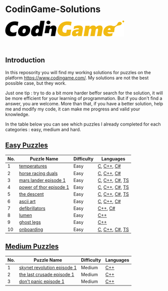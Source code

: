 # CodinGame-Solutions

[![CodinGame](/CodinGame.png)](https://www.codingame.com/ "CodinGame")

<br>


## Introduction
In this reposority you will find my working solutions for puzzles on the platform https://www.codingame.com/.
My solutions are not the best possible case, but they work.

Just one tip : try to do a bit more harder beffor search for the solution, it will be more efficient for your learning of programmation.
But if you don't find a answer, you are welcome.
More than that, if you have a better solution, help me and modify my code, it can make me progress and valid your knowledge.

In the table below you can see which puzzles I already completed for each categories :  easy, medium and hard.

## [Easy Puzzles](https://www.codingame.com/training/easy)
| No. | Puzzle Name                                                                                                                       | Difficulty | Languages|
|-----|-----------------------------------------------------------------------------------------------------------------------------------|------------|----------|
| 1   | [temperatures](https://www.codingame.com/training/easy/temperatures)                                                              | Easy       | [C](https://github.com/Creatyo/CodinGame-Solutions/blob/main/Puzzles/EasyPuzzle/C/Temperatures.c), [C++](https://github.com/Creatyo/CodinGame-Solutions/blob/main/Puzzles/EasyPuzzle/C%2B%2B/Temperatures.cpp), [C#](https://github.com/Creatyo/CodinGame-Solutions/blob/main/Puzzles/EasyPuzzle/C%23/Temperatures.cs) |
| 2   | [horse racing duals](https://www.codingame.com/training/easy/horse-racing-duals)                                                  | Easy       | [C](https://github.com/Creatyo/CodinGame-Solutions/blob/main/Puzzles/EasyPuzzle/C/horse-racing-duals.c), [C++](https://github.com/Creatyo/CodinGame-Solutions/blob/main/Puzzles/EasyPuzzle/C%2B%2B/horse-racing-duals.cpp), [C#](https://github.com/Creatyo/CodinGame-Solutions/blob/main/Puzzles/EasyPuzzle/C%23/horse-racing-duals.cs)|
| 3   | [mars lander episode 1](https://www.codingame.com/training/easy/mars-lander-episode-1)                                            | Easy       | [C](https://github.com/Creatyo/CodinGame-Solutions/blob/main/Puzzles/EasyPuzzle/C/mars-lander-episode-1.c), [C++](https://github.com/Creatyo/CodinGame-Solutions/blob/main/Puzzles/EasyPuzzle/C%2B%2B/mars-lander-episode-1.cpp), [C#](https://github.com/Creatyo/CodinGame-Solutions/blob/main/Puzzles/EasyPuzzle/C%23/mars-lander-episode-1.cs), [TS](https://github.com/Creatyo/CodinGame-Solutions/blob/main/Puzzles/EasyPuzzle/TypeScript/mars-lander-episode-1.ts)|
| 4   | [power of thor episode 1](https://www.codingame.com/training/easy/power-of-thor-episode-1)                                        | Easy       | [C](https://github.com/Creatyo/CodinGame-Solutions/blob/main/Puzzles/EasyPuzzle/C/power-of-thor-episode-1.c), [C++](https://github.com/Creatyo/CodinGame-Solutions/blob/main/Puzzles/EasyPuzzle/C%2B%2B/power-of-thor-episode-1.cpp), [C#](https://github.com/Creatyo/CodinGame-Solutions/blob/main/Puzzles/EasyPuzzle/C%23/power-of-thor-episode-1.cs), [TS](https://github.com/Creatyo/CodinGame-Solutions/blob/main/Puzzles/EasyPuzzle/TypeScript/power-of-thor-episode-1.ts)|
| 5   | [the descent](https://www.codingame.com/ide/puzzle/the-descent)                                                                   | Easy       | [C](https://github.com/Creatyo/CodinGame-Solutions/blob/main/Puzzles/EasyPuzzle/C/the-descent.c), [C++](https://github.com/Creatyo/CodinGame-Solutions/blob/main/Puzzles/EasyPuzzle/C%2B%2B/the-descent.cpp), [C#](https://github.com/Creatyo/CodinGame-Solutions/blob/main/Puzzles/EasyPuzzle/C%23/the-descent.cs), [TS](https://github.com/Creatyo/CodinGame-Solutions/blob/main/Puzzles/EasyPuzzle/TypeScript/the-descent.ts)|
| 6   | [ascii art](https://www.codingame.com/training/easy/ascii-art)                                                                    | Easy       | [C](https://github.com/Creatyo/CodinGame-Solutions/blob/main/Puzzles/EasyPuzzle/C/ascii-art.c), [C++](https://github.com/Creatyo/CodinGame-Solutions/blob/main/Puzzles/EasyPuzzle/C%2B%2B/ascii-art.cpp), [C#](https://github.com/Creatyo/CodinGame-Solutions/blob/main/Puzzles/EasyPuzzle/C%23/ascii-art.cs)|
| 7   | [defibrillators](https://www.codingame.com/training/easy/defibrillators)                                                          | Easy       | [C++](https://github.com/Creatyo/CodinGame-Solutions/blob/main/Puzzles/EasyPuzzle/C%2B%2B/defibrillators.cpp), [C#](https://github.com/Creatyo/CodinGame-Solutions/blob/main/Puzzles/EasyPuzzle/C%23/defibrillators.cs)|
| 8   | [lumen](https://www.codingame.com/training/easy/lumen)                                                                            | Easy       | [C++](https://github.com/Creatyo/CodinGame-Solutions/blob/main/Puzzles/EasyPuzzle/C%2B%2B/lumen.cpp)|
| 9   | [ghost legs](https://www.codingame.com/ide/puzzle/ghost-legs)                                                                     | Easy       | [C++](https://github.com/Creatyo/CodinGame-Solutions/blob/main/Puzzles/EasyPuzzle/C%2B%2B/ghost-legs.cpp)|
| 10  | [onboarding](https://www.codingame.com/training/easy/onboarding)                                                                  | Easy       | [C](https://github.com/Creatyo/CodinGame-Solutions/blob/main/Puzzles/EasyPuzzle/C/onboarding.c), [C++](https://github.com/Creatyo/CodinGame-Solutions/blob/main/Puzzles/EasyPuzzle/C%2B%2B/onboarding.cpp), [C#](https://github.com/Creatyo/CodinGame-Solutions/blob/main/Puzzles/EasyPuzzle/C%23/onboarding.cs), [TS](https://github.com/Creatyo/CodinGame-Solutions/blob/main/Puzzles/EasyPuzzle/TypeScript/onboarding.ts)|

## [Medium Puzzles](https://www.codingame.com/training/medium)
| No. | Puzzle Name                                                                                                                       | Difficulty | Languages|
|-----|-----------------------------------------------------------------------------------------------------------------------------------|------------|----------|
| 1   | [skynet revolution episode 1](https://www.codingame.com/training/medium/skynet-revolution-episode-1)                              | Medium     | [C++](https://github.com/Creatyo/CodinGame-Solutions/blob/main/Puzzles/MediumPuzzle/C%2B%2B/skynet-revolution-episode-1.cpp)|
| 2   | [the last crusade episode 1](https://www.codingame.com/training/medium/the-last-crusade-episode-1)                                | Medium     | [C++](https://github.com/Creatyo/CodinGame-Solutions/blob/main/Puzzles/MediumPuzzle/C%2B%2B/the-last-crusade-episode-1.cpp)|
| 3   | [don't panic episode 1](https://www.codingame.com/training/medium/don't-panic-episode-1)                                          | Medium     | [C++](https://github.com/Creatyo/CodinGame-Solutions/blob/main/Puzzles/MediumPuzzle/C%2B%2B/don't-panic-episode-1.cpp)|
